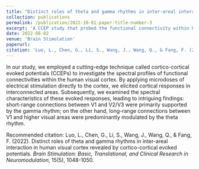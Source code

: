 ```yaml
---
title: "Distinct roles of theta and gamma rhythms in inter-areal interaction in human visual cortex revealed by cortico-cortical evoked potentials"
collection: publications
permalink: /publication/2022-10-01-paper-title-number-3
excerpt: 'A CCEP study that probed the functional connectivity within human visual cortex'
date: 2022-08-02
venue: 'Brain Stimulation'
paperurl: 
citation: 'Luo, L., Chen, G., Li, S., Wang, J., Wang, Q., & Fang, F. (2022). Distinct roles of theta and gamma rhythms in inter-areal interaction in human visual cortex revealed by cortico-cortical evoked potentials. <i>Brain Stimulation: Basic, Translational, and Clinical Research in Neuromodulation</i>, 15(5), 1048-1050.'
---
```

In our study, we employed a cutting-edge technique called cortico-cortical evoked potentials (CCEPs) to investigate the spectral profiles of functional connectivities within the human visual cortex. By applying microdoses of electrical stimulation directly to the cortex, we elicited cortical responses in interconnected areas. Subsequently, we examined the spectral characteristics of these evoked responses, leading to intriguing findings: short-range connections between V1 and V2/V3 were primarily supported by the gamma rhythm; on the other hand, long-range connections between V1 and higher visual areas were predominantly modulated by the theta rhythm.

Recommended citation: Luo, L., Chen, G., Li, S., Wang, J., Wang, Q., & Fang, F. (2022). Distinct roles of theta and gamma rhythms in inter-areal interaction in human visual cortex revealed by cortico-cortical evoked potentials. <i>Brain Stimulation: Basic, Translational, and Clinical Research in Neuromodulation</i>, 15(5), 1048-1050.
